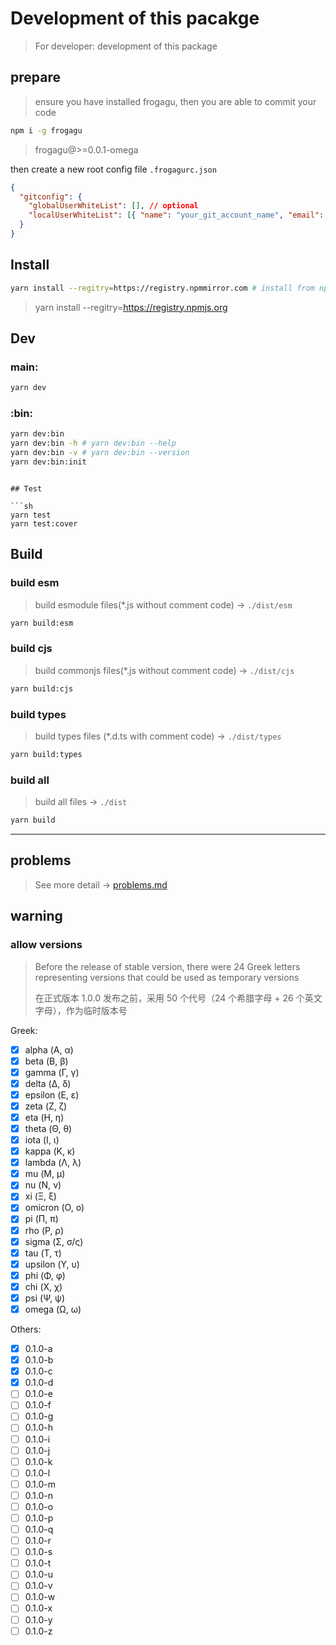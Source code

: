 # Development of this pacakge

> For developer: development of this package

## prepare

> ensure you have installed frogagu, then you are able to commit your code

```sh
npm i -g frogagu
```

> frogagu@>=0.0.1-omega

then create a new root config file `.frogagurc.json`

```json
{
  "gitconfig": {
    "globalUserWhiteList": [], // optional
    "localUserWhiteList": [{ "name": "your_git_account_name", "email": "your_git_accout_email" }]
  }
}
```

## Install

```sh
yarn install --regitry=https://registry.npmmirror.com # install from npm mirror (china-mirror)
```

> yarn install --regitry=https://registry.npmjs.org

## Dev

### main:

```sh
yarn dev
```

### :bin:

```sh
yarn dev:bin
yarn dev:bin -h # yarn dev:bin --help
yarn dev:bin -v # yarn dev:bin --version
yarn dev:bin:init
```

````

## Test

```sh
yarn test
yarn test:cover
````

## Build

### build esm

> build esmodule files(\*.js without comment code) → `./dist/esm`

```sh
yarn build:esm
```

### build cjs

> build commonjs files(\*.js without comment code) → `./dist/cjs`

```sh
yarn build:cjs
```

### build types

> build types files (\*.d.ts with comment code) → `./dist/types`

```sh
yarn build:types
```

### build all

> build all files → `./dist`

```sh
yarn build
```

---

## problems

> See more detail → [problems.md](./problems.md)

## warning

### allow versions

> Before the release of stable version, there were 24 Greek letters representing versions that could be used as temporary versions
>
> 在正式版本 1.0.0 发布之前，采用 50 个代号（24 个希腊字母 + 26 个英文字母），作为临时版本号

Greek:

- [x] alpha (Α, α)
- [x] beta (Β, β)
- [x] gamma (Γ, γ)
- [x] delta (Δ, δ)
- [x] epsilon (Ε, ε)
- [x] zeta (Ζ, ζ)
- [x] eta (Η, η)
- [x] theta (Θ, θ)
- [x] iota (Ι, ι)
- [x] kappa (Κ, κ)
- [x] lambda (Λ, λ)
- [x] mu (Μ, μ)
- [x] nu (Ν, ν)
- [x] xi (Ξ, ξ)
- [x] omicron (Ο, ο)
- [x] pi (Π, π)
- [x] rho (Ρ, ρ)
- [x] sigma (Σ, σ/ς)
- [x] tau (Τ, τ)
- [x] upsilon (Υ, υ)
- [x] phi (Φ, φ)
- [x] chi (Χ, χ)
- [x] psi (Ψ, ψ)
- [x] omega (Ω, ω)

Others:

- [x] 0.1.0-a
- [x] 0.1.0-b
- [x] 0.1.0-c
- [x] 0.1.0-d
- [ ] 0.1.0-e
- [ ] 0.1.0-f
- [ ] 0.1.0-g
- [ ] 0.1.0-h
- [ ] 0.1.0-i
- [ ] 0.1.0-j
- [ ] 0.1.0-k
- [ ] 0.1.0-l
- [ ] 0.1.0-m
- [ ] 0.1.0-n
- [ ] 0.1.0-o
- [ ] 0.1.0-p
- [ ] 0.1.0-q
- [ ] 0.1.0-r
- [ ] 0.1.0-s
- [ ] 0.1.0-t
- [ ] 0.1.0-u
- [ ] 0.1.0-v
- [ ] 0.1.0-w
- [ ] 0.1.0-x
- [ ] 0.1.0-y
- [ ] 0.1.0-z
